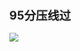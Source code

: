 ## 95分压线过
![](https://cdn.jsdelivr.net/gh/uB1nlR/picx-images-hosting@master/20231125/certify_2023-11-25.aubt5znxieo.jpg)